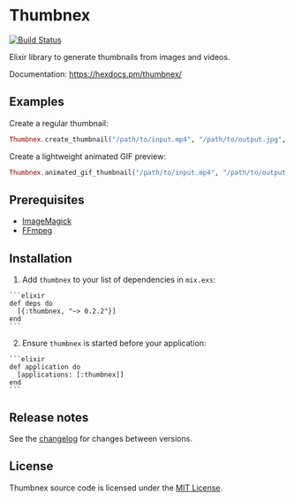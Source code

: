# Thumbnex

[![Build Status](https://travis-ci.org/talklittle/thumbnex.svg?branch=master)](https://travis-ci.org/talklittle/thumbnex)

Elixir library to generate thumbnails from images and videos.

Documentation: https://hexdocs.pm/thumbnex/

## Examples

Create a regular thumbnail:

```elixir
Thumbnex.create_thumbnail("/path/to/input.mp4", "/path/to/output.jpg", max_width: 200, max_height: 200)
```

Create a lightweight animated GIF preview:

```elixir
Thumbnex.animated_gif_thumbnail("/path/to/input.mp4", "/path/to/output.gif", frame_count: 4, fps: 1)
```

## Prerequisites

* [ImageMagick](https://imagemagick.org)
* [FFmpeg](https://ffmpeg.org)

## Installation

  1. Add `thumbnex` to your list of dependencies in `mix.exs`:

    ```elixir
    def deps do
      [{:thumbnex, "~> 0.2.2"}]
    end
    ```

  2. Ensure `thumbnex` is started before your application:

    ```elixir
    def application do
      [applications: [:thumbnex]]
    end
    ```

## Release notes

See the [changelog](CHANGELOG.md) for changes between versions.

## License

Thumbnex source code is licensed under the [MIT License](LICENSE.md).